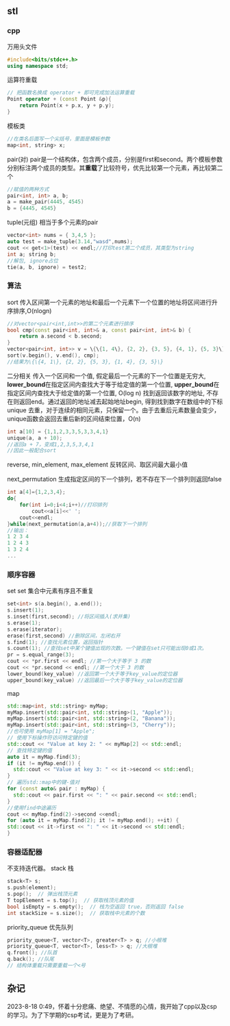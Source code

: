 ## stl
### cpp
万用头文件
```cpp
#include<bits/stdc++.h>
using namespace std;
```
运算符重载
```cpp
// 把函数名换成 operator + 即可完成加法运算重载
Point operator + (const Point &p){
    return Point(x + p.x, y + p.y);
}
```
模板类
```cpp
//在类名后面写一个尖括号，里面是模板参数
map<int, string> x;
```
pair(对)
pair是一个结构体，包含两个成员，分别是first和second。两个模板参数分别标注两个成员的类型。其**重载**了比较符号，优先比较第一个元素，再比较第二个
```cpp
//赋值的两种方式
pair<int, int> a, b;
a = make_pair(4445, 4545)
b = {4445, 4545}
```
tuple(元组)
相当于多个元素的pair
```cpp
vector<int> nums = { 3,4,5 };
auto test = make_tuple(3.14,"wasd",nums);
cout << get<1>(test) << endl;//打印test第二个成员，其类型为string
int a; string b;
//解包, ignore占位
tie(a, b, ignore) = test2;
```
### 算法
sort
传入区间第一个元素的地址和最后一个元素下一个位置的地址将区间进行升序排序,O(nlogn)
```cpp
//对vector<pair<int,int>>的第二个元素进行排序
bool cmp(const pair<int, int>& a, const pair<int, int>& b) {
    return a.second < b.second;
}
vector<pair<int, int>> v = \{\{1, 4\}, {2, 2}, {3, 5}, {4, 1}, {5, 3}\}
sort(v.begin(), v.end(), cmp);
//结果为\{\{4, 1\}, {2, 2}, {5, 3}, {1, 4}, {3, 5}\}
```
二分相关
传入一个区间和一个值, 假定最后一个元素的下一个位置是无穷大, **lower_bound**在指定区间内查找大于等于给定值的第一个位置, **upper_bound**在指定区间内查找大于给定值的第一个位置, O(log n)
找到返回该数字的地址, 不存在则返回end。通过返回的地址减去起始地址begin, 得到找到数字在数组中的下标
unique
去重，对于连续的相同元素，只保留一个。由于去重后元素数量会变少，unique函数会返回去重后新的区间结束位置，O(n)
```cpp
int a[10] = {1,1,2,3,3,5,3,3,4,1}
unique(a, a + 10);
//返回a + 7，变成1,2,3,5,3,4,1
//因此一般配合sort
```
reverse, min_element, max_element
反转区间、取区间最大最小值

next_permutation
生成指定区间的下一个排列，若不存在下一个排列则返回false
```cpp
int a[4]={1,2,3,4};
do{
	for(int i=0;i<4;i++)//打印排列 
		cout<<a[i]<<' ';
	cout<<endl;
}while(next_permutation(a,a+4));//获取下一个排列 
//输出：
1 2 3 4
1 2 4 3
1 3 2 4
...
```
### 顺序容器
set
set 集合中元素有序且不重复
```cpp
set<int> s(a.begin(), a.end());
s.insert(1);
s.inset(first,second); //将区间插入(求并集)
s.erase(1);
s.erase(iterator);
erase(first,second) //删除区间，左闭右开
s.find(1); //查找元素位置，返回指针
s.count(1); //查找set中某个键值出现的次数。一个键值在set只可能出现0或1次。
pr = s.equal_range(3);
cout << *pr.first << endl; //第一个大于等于 3 的数
cout << *pr.second << endl; //第一个大于 3 的数
lower_bound(key_value) //返回第一个大于等于key_value的定位器
upper_bound(key_value) //返回最后一个大于等于key_value的定位器
```
map
```cpp
std::map<int, std::string> myMap;
myMap.insert(std::pair<int, std::string>(1, "Apple"));
myMap.insert(std::pair<int, std::string>(2, "Banana"));
myMap.insert(std::pair<int, std::string>(3, "Cherry"));
//也可使用 myMap[1] = "Apple";
// 使用下标操作符访问特定键的值
std::cout << "Value at key 2: " << myMap[2] << std::endl;
// 查找特定键的值
auto it = myMap.find(3);
if (it != myMap.end()) {
  std::cout << "Value at key 3: " << it->second << std::endl;
}
// 遍历std::map中的键-值对
for (const auto& pair : myMap) {
  std::cout << pair.first << ": " << pair.second << std::endl;
}
//使用find中途遍历
cout << myMap.find(2)->second <<endl;
for (auto it = myMap.find(2); it != myMap.end(); ++it) {
std::cout << it->first << ": " << it->second << std::endl;
}
```
### 容器适配器
不支持迭代器。
stack 栈
```cpp
stack<T> s;
s.push(element);
s.pop();  // 弹出栈顶元素
T topElement = s.top();  // 获取栈顶元素的值
bool isEmpty = s.empty();  // 栈为空返回 true，否则返回 false
int stackSize = s.size();  // 获取栈中元素的个数
```
priority_queue 优先队列
```cpp
priority_queue<T, vector<T>, greater<T> > q; //小根堆
priority_queue<T, vector<T>, less<T> > q; //大根堆
q.front(); //队首
q.back(); //队尾
// 结构体重载只需要重载一个<号
```
## 杂记
2023-8-18 0:49，怀着十分悲痛、绝望、不情愿的心情，我开始了cpp以及csp的学习。为了下学期的csp考试，更是为了考研。